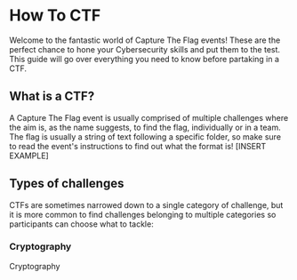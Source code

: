 # How To CTF

Welcome to the fantastic world of Capture The Flag events! These are the perfect chance to hone your Cybersecurity skills and put them to the test. This guide will go over everything you need to know before partaking in a CTF.

## What is a CTF?
A Capture The Flag event is usually comprised of multiple challenges where the aim is, as the name suggests, to find the flag, individually or in a team. The flag is usually a string of text following a specific folder, so make sure to read the event's instructions to find out what the format is! [INSERT EXAMPLE]

## Types of challenges
CTFs are sometimes narrowed down to a single category of challenge, but it is more common to find challenges belonging to multiple categories so participants can choose what to tackle:

### Cryptography
Cryptography 
